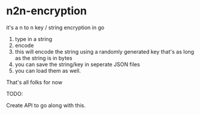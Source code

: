 # n2n-encryption
it's a n to n key / string encryption in go

1) type in a string
2) encode
3) this will encode the string using a randomly generated key that's as long as the string is in bytes
4) you can save the string/key in seperate JSON files
5) you can load them as well.

That's all folks for now

TODO:

Create API to go along with this.
